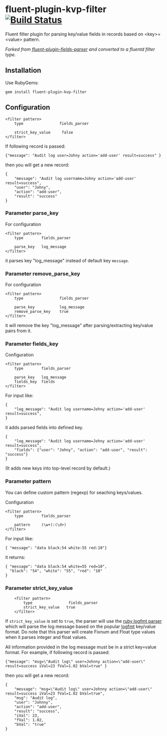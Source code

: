 # fluent-plugin-kvp-filter [![Build Status](https://travis-ci.org/matt-deboer/fluent-plugin-kvp-filter.png)](https://travis-ci.org/matt-deboer/fluent-plugin-kvp-filter)

Fluent filter plugin for parsing key/value fields in records
based on &lt;key>=&lt;value> pattern.

_Forked from [fluent-plugin-fields-parser](https://github.com/tomas-zemres/fluent-plugin-fields-parser)
and converted to a fluentd filter type._

## Installation

Use RubyGems:

    gem install fluent-plugin-kvp-filter

## Configuration

    <filter pattern>
        type                fields_parser

        strict_key_value     false
    </filter>

If following record is passed:

```
{"message": "Audit log user=Johny action='add-user' result=success" }
```

then you will get a new record:

```
{
    "message": "Audit log username=Johny action='add-user' result=success",
    "user": "Johny",
    "action": "add-user",
    "result": "success"
}
```

### Parameter parse_key

For configuration

    <filter pattern>
        type        fields_parser

        parse_key   log_message
    </filter>

it parses key "log_message" instead of default key `message`.

### Parameter remove_parse_key

For configuration

    <filter pattern>
        type                fields_parser

        parse_key           log_message
        remove_parse_key    true
    </filter>

it will remove the key "log_message" after parsing/extracting key/value pairs from it.

### Parameter fields_key

Configuration

    <filter pattern>
        type        fields_parser

        parse_key   log_message
        fields_key  fields
    </filter>

For input like:

```
{
    "log_message": "Audit log username=Johny action='add-user' result=success",
}
```

it adds parsed fields into defined key.

```
{
    "log_message": "Audit log username=Johny action='add-user' result=success",
    "fields": {"user": "Johny", "action": "add-user", "result": "success"}
}
```

(It adds new keys into top-level record by default.)

### Parameter pattern

You can define custom pattern (regexp) for seaching keys/values.

Configuration

    <filter pattern>
        type        fields_parser

        pattern     (\w+):(\d+)
    </filter>

For input like:
```
{ "message": "data black:54 white:55 red:10"}
```

it returns:

```
{ "message": "data black:54 white=55 red=10",
  "black": "54", "white": "55", "red": "10"
}
```

### Parameter strict_key_value

```
    <filter pattern>
        type                fields_parser
        strict_key_value   true
    </filter>
```

If `strict_key_value` is set to `true`, the parser will use the [ruby logfmt
parser](https://github.com/cyberdelia/logfmt-ruby) which will parse the log
message based on the popular [logfmt](https://brandur.org/logfmt) key/value
format.  Do note that this parser will create Fixnum and Float type values
when it parses integer and float values.

All information provided in the log message must be in a strict key=value
format.  For example, if following record is passed:

```
{"message": "msg=\"Audit log\" user=Johnny action=\"add-user\" result=success iVal=23 fVal=1.02 bVal=true" }
```

then you will get a new record:

```
{
    "message": "msg=\"Audit log\" user=Johnny action=\"add-user\" result=success iVal=23 fVal=1.02 bVal=true",
    "msg": "Audit log",
    "user": "Johnny",
    "action": "add-user",
    "result": "success",
    "iVal": 23,
    "fVal": 1.02,
    "bVal": "true"
}
```
